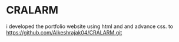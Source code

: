 # CRALARM
i developed the portfolio website using html and  and advance css. to 
https://github.com/Alkeshrajak04/CRALARM.git

